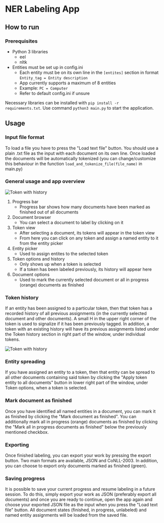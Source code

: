 # NER Labeling App
## How to run
### Prerequisites
- Python 3 libraries
    - eel
    - nltk
- Entities must be set up in config.ini
    - Each entity must be on its own line in the <code>[entites]</code> section in format <code>Entity_tag = Entity description</code>
    - App currently supports a maximum of 8 entities
    - Example: <code>PC = Computer</code>
    - Refer to default config.ini if unsure 

Necessary libraries can be installed with <code>pip install -r requirements.txt</code>.
Use command <code>python3 main.py</code> to start the application.

## Usage
### Input file format
To load a file you have to press the "Load text file" button. You should use a plain .txt file as the input with each document on its own line. Once loaded the documents will be automatically tokenized (you can change/customize this behaviour in the function <code>load_and_tokenize_file(file_name)</code> in main.py)

### General usage and app overview
![Token with history](https://user-images.githubusercontent.com/60878671/211325965-898552ca-c01c-42d5-aa62-27131dddc923.png)

1. Progress bar
    - Progress bar shows how many documents have been marked as finished out of all documents
2. Document browser
    - You can select a document to label by clicking on it 
3. Token view
    - After selecting a document, its tokens will appear in the token view
    - From here you can click on any token and assign a named entity to it from the entity picker
4. Entity picker
    - Used to assign entites to the selected token
5. Token options and history
    - Only shows up when a token is selected
    - If a token has been labeled previously, its history will appear here
6. Document options
    - Used to mark the currently selected document or all in progress (orange) documents as finished

### Token history
If an entity has been assigned to a particular token, then that token has a recorded history of all previous assignments (in the currently selected document and other documents). A small H in the upper right corner of the token is used to signalize if it has been previously tagged. In addition, a token with an existing history will have its previous assignments listed under the Token history section in right part of the window, under individual tokens. 

![Token with history](https://user-images.githubusercontent.com/60878671/211316729-c0e783b9-9c8f-467b-a1a6-06f9b6f888b7.png)

### Entity spreading
If you have assigned an entity to a token, then that entity can be spread to all other documents containing said token by clicking the "Apply token entity to all documents" button in lower right part of the window, under Token options, when a token is selected.

### Mark document as finished
Once you have identified all named entities in a document, you can mark it as finished by clicking the "Mark document as finished". You can additionally mark all in progress (orange) documents as finished by clicking the "Mark all in progress documents as finished" below the previously mentioned checkbox. 

### Exporting
Once finished labeling, you can export your work by pressing the export button. Two main formats are available, JSON and CoNLL-2003. In addition, you can choose to export only documents marked as finished (green).

### Saving progress
It is possible to save your current progress and resume labeling in a future session. To do this, simply export your work as JSON (preferably export all documents) and once you are ready to continue, open the app again and choose your exported JSON file as the input when you press the "Load text file" button. All document states (finished, in progress, unlabeled) and named entity assignments will be loaded from the saved file. 


